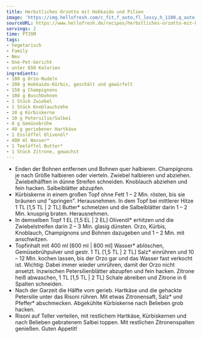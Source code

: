 ```yaml
---
title: Herbstliches Orzotto mit Hokkaido und Pilzen
image: 'https://img.hellofresh.com/c_fit,f_auto,fl_lossy,h_1100,q_auto,w_2600/hellofresh_s3/image/herbstliches-orzotto-mit-hokkaido-und-pilzen-f07c459c.jpg'
sourceURL: https://www.hellofresh.de/recipes/herbstliches-orzotto-mit-hokkaido-und-pilzen-630cb731ebb5495b350a8679
servings: 2
time: PT35M
tags:
- Vegetarisch
- Family
- Neu
- One-Pot-Gericht
- unter 650 Kalorien
ingredients:
- 180 g Orzo-Nudeln
- 200 g Hokkaido-Kürbis, geschält und gewürfelt
- 150 g Champignons
- 100 g Buschbohnen
- 1 Stück Zwiebel
- 1 Stück Knoblauchzehe
- 10 g Kürbiskerne
- 10 g Petersilie/Salbei
- 8 g Gemüsebrühe
- 40 g geriebener Hartkäse
- 1 Esslöffel Olivenöl*
- 400 ml Wasser*
- 1 Teelöffel Butter*
- 1 Stück Zitrone, gewachst
---
```


- Enden der Bohnen entfernen und Bohnen quer halbieren.  Champignons je nach Größe halbieren oder vierteln.  Zwiebel halbieren und abziehen. Zwiebelhälften in dünne Streifen schneiden.  Knoblauch abziehen und fein hacken.  Salbeiblätter abzupfen.
- Kürbiskerne in einem großen Topf ohne Fett 1 – 2 Min. rösten, bis sie bräunen und "springen". Herausnehmen.  In dem Topf bei mittlerer Hitze 1 TL [1,5 TL | 2 TL] Butter\* schmelzen und die Salbeiblätter darin 1 – 2 Min. knusprig braten. Herausnehmen.
- In demselben Topf 1 EL [1,5 EL | 2 EL] Olivenöl\* erhitzen und die Zwiebelstreifen darin 2 – 3 Min. glasig dünsten.  Orzo, Kürbis, Knoblauch, Champignons und Bohnen dazugeben und 1 – 2 Min. mit anschwitzen.
- Topfinhalt mit 400 ml [600 ml | 800 ml] Wasser\* ablöschen, Gemüsebrühpulver und gestr. 1 TL [1,5 TL | 2 TL] Salz\* einrühren und 10 – 12 Min. kochen lassen, bis der Orzo gar und das Wasser fast verkocht ist. Wichtig: Dabei immer wieder umrühren, damit der Orzo nicht ansetzt. Inzwischen Petersilienblätter abzupfen und fein hacken.  Zitrone heiß abwaschen, 1 TL [1,5 TL | 2 TL] Schale abreiben und Zitrone in 6 Spalten schneiden.
- Nach der Garzeit die Hälfte vom gerieb. Hartkäse und die gehackte Petersilie unter das Risoni rühren. Mit etwas Zitronensaft, Salz\* und Pfeffer\* abschmecken.  Abgekühlte Kürbiskerne nach Belieben grob hacken.
- Risoni auf Teller verteilen, mit restlichem Hartkäse, Kürbiskernen und nach Belieben gebratenem Salbei toppen. Mit restlichen Zitronenspalten genießen. Guten Appetit!
